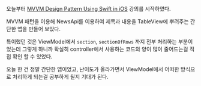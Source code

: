 오늘부터 [MVVM Design Pattern Using Swift in iOS](https://www.udemy.com/course/mastering-mvvm-for-ios/) 강의를 시작하였다.

MVVM 패턴을 이용해 NewsApi를 이용하여 제목과 내용을 TableView에 뿌려주는 
간단한 앱을 만들어 보았다.

특이했던 것은 ViewModel에서 `section`, `sectionOfRows` 까지 전부 처리하는 부분이었는데
그렇게 하니까 확실히 controller에서 사용하는 코드의 양이 많이 줄어드는걸 직접 확인 할 수 있었다.

오늘 한 건 정말 간단한 앱이었고, 난이도가 올라가면서 
ViewModel에서 어떠한 방식으로 처리하게 되는걸 공부하게 될지 기대가 된다.
